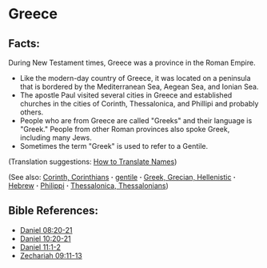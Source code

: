 # Greece #

## Facts: ##

During New Testament times, Greece was a province in the Roman Empire.

* Like the modern-day country of Greece, it was located on a peninsula that is bordered by the Mediterranean Sea, Aegean Sea, and Ionian Sea.
* The apostle Paul visited several cities in Greece and established churches in the cities of Corinth, Thessalonica, and Phillipi and probably others.
* People who are from Greece are called "Greeks" and their language is "Greek." People from other Roman provinces also spoke Greek, including many Jews.
* Sometimes the term "Greek" is used to refer to a Gentile.

(Translation suggestions: [How to Translate Names](https://git.door43.org/Door43/en-ta-translate-vol1/src/master/content/translate_names.md))

(See also: [Corinth, Corinthians](../other/corinth.md) **·** [gentile](../other/gentile.md) **·** [Greek, Grecian, Hellenistic](../other/greek.md) **·** [Hebrew](../other/hebrew.md) **·** [Philippi](../other/philippi.md) **·** [Thessalonica, Thessalonians](../other/thessalonica.md))

## Bible References: ##

* [Daniel 08:20-21](https://door43.org/en/bible/notes/dan/08/20)
* [Daniel 10:20-21](https://door43.org/en/bible/notes/dan/10/20)
* [Daniel 11:1-2](https://door43.org/en/bible/notes/dan/11/01)
* [Zechariah 09:11-13](https://door43.org/en/bible/notes/zec/09/11)

